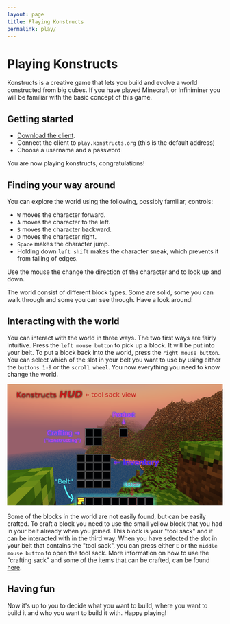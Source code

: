 ```yaml
---
layout: page
title: Playing Konstructs
permalink: play/
---
```


# Playing Konstructs

Konstructs is a creative game that lets you build and evolve a world
constructed from big cubes. If you have played Minecraft or
Infiniminer you will be familiar with the basic concept of this game.

## Getting started

- [Download the client](http://www.konstructs.org/download/).
- Connect the client to <code>play.konstructs.org</code> (this is the
  default address)
- Choose a username and a password

You are now playing konstructs, congratulations!

## Finding your way around

You can explore the world using the following, possibly familiar,
controls:

- <code>W</code> moves the character forward.
- <code>A</code> moves the character to the left.
- <code>S</code> moves the character backward.
- <code>D</code> moves the character right.
- <code>Space</code> makes the character jump.
- Holding down <code>left shift</code> makes the character sneak, which prevents it from falling of edges.

Use the mouse the change the direction of the character and to look up
and down.

The world consist of different block types. Some are solid, some you
can walk through and some you can see through. Have a look around!

## Interacting with the world

You can interact with the world in three ways. The two first ways are
fairly intuitive. Press the <code>left mouse button</code> to pick up
a block. It will be put into your belt. To put a block back into the
world, press the <code>right mouse button</code>. You can select which
of the slot in your belt you want to use by using either the
<code>buttons 1-9</code> or the <code>scroll wheel</code>. You now
everything you need to know change the world.

![Tool sack in HUD](/images/documentation/HUD.png)

Some of the blocks in the world are not easily found, but can be
easily crafted. To craft a block you need to use the small yellow
block that you had in your belt already when you joined. This block is
your "tool sack" and it can be interacted with in the third
way. When you have selected the slot in your belt that contains the
"tool sack", you can press either <code>E</code> or the
<code>middle mouse button</code> to open the tool sack. More
information on how to use the "crafting sack" and some of the items
that can be crafted, can be found
[here](http://www.konstructs.org/documentation/crafting/).

## Having fun

Now it's up to you to decide what you want to build, where you want to
build it and who you want to build it with. Happy playing!

